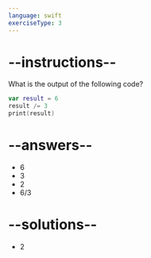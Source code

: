 ```yaml
---
language: swift
exerciseType: 3
---
```


# --instructions--

What is the output of the following code?
```swift
var result = 6
result /= 3
print(result)
```

# --answers--

- 6
- 3
- 2
- 6/3

# --solutions--

- 2
